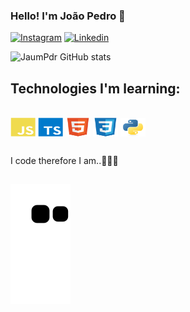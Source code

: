 ### Hello! I'm João Pedro 👋

[![Instagram](https://img.shields.io/badge/Instagram-E4405F?style=for-the-badge&logo=instagram&logoColor=white)](https://www.instagram.com/jaum_oli/?igsh=MW9jd2d5MW9sM2VIdw%3D%3D&utm_source=qr)
[![Linkedin](https://img.shields.io/badge/LinkedIn-0077B5?style=for-the-badge&logo=linkedin&logoColor=white)](https://www.linkedin.com/in/jo%C3%A3o-pedro-oliveira-17383b186/)

![JaumPdr GitHub stats](https://github-readme-stats.vercel.app/api?username=JaumPdr&show_icons=true&theme=radical)

## Technologies I'm learning:

<div style="display: inline_block"><br>
  <img align="center" alt="Jaum-Js" height="30" width="40" src="https://raw.githubusercontent.com/devicons/devicon/master/icons/javascript/javascript-plain.svg">
  <img align="center" alt="Jaum-Ts" height="30" width="40" src="https://raw.githubusercontent.com/devicons/devicon/master/icons/typescript/typescript-plain.svg">
  <img align="center" alt="Jaum-HTML" height="30" width="40" src="https://raw.githubusercontent.com/devicons/devicon/master/icons/html5/html5-original.svg">
  <img align="center" alt="Jaum-CSS" height="30" width="40" src="https://raw.githubusercontent.com/devicons/devicon/master/icons/css3/css3-original.svg">
  <img align="center" alt="Jaum-Python" height="30" width="40" src="https://raw.githubusercontent.com/devicons/devicon/master/icons/python/python-original.svg">
</div>

##

I code therefore I am..👨‍💻💭

##

![snake gif](https://github.com/JaumPdr/JaumPdr/blob/output/github-contribution-grid-snake.svg)


